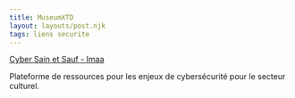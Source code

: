 ```yaml
---
title: MuseumXTD
layout: layouts/post.njk
tags: liens securite
---
```


[Cyber Sain et Sauf - Imaa](https://www.imaa.ca/cybersecurite/)

Plateforme de ressources pour les enjeux de cybersécurité pour le secteur culturel. 